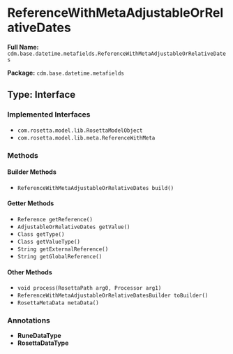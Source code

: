 # ReferenceWithMetaAdjustableOrRelativeDates

**Full Name:** `cdm.base.datetime.metafields.ReferenceWithMetaAdjustableOrRelativeDates`

**Package:** `cdm.base.datetime.metafields`

## Type: Interface

### Implemented Interfaces

- `com.rosetta.model.lib.RosettaModelObject`
- `com.rosetta.model.lib.meta.ReferenceWithMeta`

### Methods

#### Builder Methods

- `ReferenceWithMetaAdjustableOrRelativeDates build()`

#### Getter Methods

- `Reference getReference()`
- `AdjustableOrRelativeDates getValue()`
- `Class getType()`
- `Class getValueType()`
- `String getExternalReference()`
- `String getGlobalReference()`

#### Other Methods

- `void process(RosettaPath arg0, Processor arg1)`
- `ReferenceWithMetaAdjustableOrRelativeDatesBuilder toBuilder()`
- `RosettaMetaData metaData()`

### Annotations

- **RuneDataType**
- **RosettaDataType**

